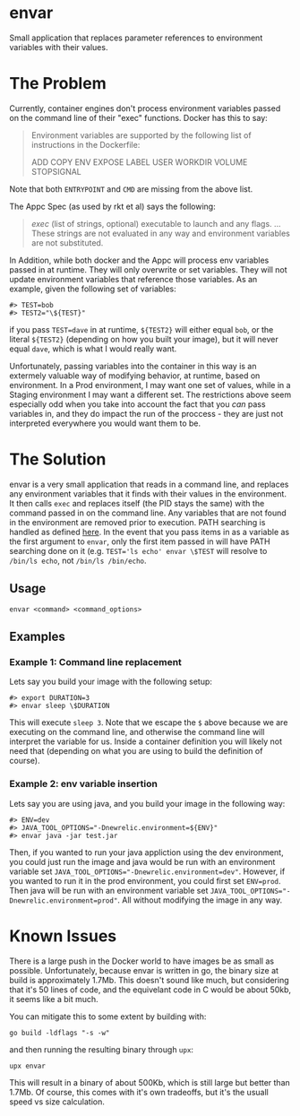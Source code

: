 # envar
Small application that replaces parameter references to environment variables with their values.

# The Problem

Currently, container engines don't process environment variables passed on the command line of their "exec" functions.  Docker has this to say:
> Environment variables are supported by the following list of instructions in the Dockerfile:
>
> ADD
> COPY
> ENV
> EXPOSE
> LABEL
> USER
> WORKDIR
> VOLUME
> STOPSIGNAL

Note that both `ENTRYPOINT` and `CMD` are missing from the above list.   

The Appc Spec (as used by rkt et al) says the following:
> *exec* (list of strings, optional) executable to launch and any flags. ...  These strings are not evaluated in any way and environment variables are not substituted.

In Addition, while both docker and the Appc will process env variables passed in at runtime.  They will only overwrite or set variables.  They will not update environment variables that reference those variables.   As an example, given the following set of variables:
```
#> TEST=bob
#> TEST2="\${TEST}"
```
if you pass `TEST=dave` in at runtime, `${TEST2}` will either equal `bob`, or the literal `${TEST2}` (depending on how you built your image), but it will never equal `dave`, which is what I would really want.

Unfortunately, passing variables into the container in this way is an extermely valuable way of modifying behavior, at runtime, based on environment.   In a Prod environment, I may want one set of values, while in a Staging environment I may want a different set.   The restrictions above seem especially odd when you take into account the fact that you *can* pass variables in, and they do impact the run of the proccess - they are just not interpreted everywhere you would want them to be.

# The Solution

envar is a very small application that reads in a command line, and replaces any environment variables that it finds with their values in the environment.  It then calls `exec` and replaces itself (the PID stays the same) with the command passed in on the command line.  Any variables that are not found in the environment are removed prior to execution. PATH searching is handled as defined [here](https://golang.org/pkg/os/exec/#LookPath).  In the event that you pass items in as a variable as the first argument to `envar`, only the first item passed in will have PATH searching done on it (e.g. `TEST='ls echo' envar \$TEST` will resolve to `/bin/ls echo`, not `/bin/ls /bin/echo`.

## Usage
`envar <command> <command_options>`

## Examples
### Example 1: Command line replacement
Lets say you build your image with the following setup:

```
#> export DURATION=3
#> envar sleep \$DURATION
```
This will execute `sleep 3`. Note that we escape the `$` above because we are executing on the command line, and otherwise the command line will interpret the variable for us.   Inside a container definition you will likely not need that (depending on what you are using to build the definition of course).

### Example 2: env variable insertion
Lets say you are using java, and you build your image in the following way:
```
#> ENV=dev
#> JAVA_TOOL_OPTIONS="-Dnewrelic.environment=${ENV}" 
#> envar java -jar test.jar
```
Then, if you wanted to run your java appliction using the dev environment, you could just run the image and java would be run with an environment variable set `JAVA_TOOL_OPTIONS="-Dnewrelic.environment=dev"`.  However, if you wanted to run it in the prod environment, you could first set `ENV=prod`.  Then java will be run with an environment variable set `JAVA_TOOL_OPTIONS="-Dnewrelic.environment=prod"`. All without modifying the image in any way.

# Known Issues

There is a large push in the Docker world to have images be as small as possible.  Unfortunately, because envar is written in go, the binary size at build is approximately 1.7Mb.  This doesn't sound like much, but considering that it's 50 lines of code, and the equivelant code in C would be about 50kb, it seems like a bit much.

You can mitigate this to some extent by building with:

```
go build -ldflags "-s -w"
```
and then running the resulting binary through `upx`:

```
upx envar
```
This will result in a binary of about 500Kb, which is still large but better than 1.7Mb.  Of course, this comes with it's own tradeoffs, but it's the usuall speed vs size calculation. 
